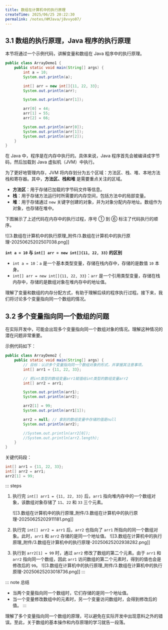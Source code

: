 ```yaml
---
title: 数组在计算机中的执行原理
createTime: 2025/06/25 20:22:30
permalink: /notes/HMJava/j8vvyo07/
---
```

## 3.1 数组的执行原理，Java 程序的执行原理

本节将通过一个示例代码，讲解变量和数组在 Java 程序中的执行原理。

```java
public class ArrayDemo1 {
    public static void main(String[] args) {
        int a = 10;
        System.out.println(a);

        int[] arr = new int[]{11, 22, 33};
        System.out.println(arr);

        System.out.println(arr[1]);

        arr[0] = 44;
        arr[1] = 55;
        arr[2] = 66;

        System.out.println(arr[0]);
        System.out.println(arr[1]);
        System.out.println(arr[2]);
    }
}
```

在 Java 中，程序是在内存中执行的。具体来说，Java 程序首先会被编译成字节码，然后加载到 Java 虚拟机（JVM）中执行。

为了更好地管理内存，JVM 将内存划分为五个区域：方法区、栈、堆、本地方法栈和寄存器。其中，**方法区、栈和堆** 是需要重点关注的区域。

*   **方法区**：用于存储已加载的字节码文件等信息。
*   **栈**：用于存储方法运行时所需要的内存空间，包括方法中的局部变量。
*   **堆**：用于存储通过 `new` 关键字创建的对象，并为对象分配内存地址。数组作为对象，也存储在堆中。

下图展示了上述代码在内存中的执行过程，序号 ① 到 ⑥ 标注了代码执行的顺序。

![[3.数组在计算机中的执行原理_附件/3.数组在计算机中的执行原理-20250625202507038.png]]

**`int a = 10` 与 `int[] arr = new int[]{11, 22, 33}` 的区别**

*   `int a = 10`：`a` 是一个基本类型变量，存储在栈内存中，存储的是数值 `10` 本身。
*   `int[] arr = new int[]{11, 22, 33}`：`arr` 是一个引用类型变量，存储在栈内存中，存储的是数组对象在堆内存中的地址值。

理解了变量和数组的内存分配方式，有助于理解后续的程序执行过程。接下来，我们将讨论多个变量指向同一个数组的情况。

## 3.2 多个变量指向同一个数组的问题

在实际开发中，可能会出现多个变量指向同一个数组对象的情况。理解这种情况的潜在问题非常重要。

示例代码如下：

```java
public class ArrayDemo2 {
    public static void main(String[] args) {
        // 目标：认识多个变量指向同一个数组对象的形式，并掌握其注意事项。
        int[] arr1 = {11, 22, 33};

        // 把int类型的数组变量arr1赋值给int类型的数组变量arr2
        int[] arr2 = arr1;

        System.out.println(arr1);
        System.out.println(arr2);

        arr2[1] = 99;
        System.out.println(arr1[1]);

        arr2 = null; // 拿到的数组变量中存储的值是null
        System.out.println(arr2);

        //System.out.println(arr2[0]);
        //System.out.println(arr2.length);
    }
}
```

关键代码段：

```java
int[] arr1 = {11, 22, 33};
int[] arr2 = arr1;
arr2[1] = 99;
```

::: steps

1. 执行完 `int[] arr1 = {11, 22, 33}` 后，`arr1` 指向堆内存中的一个数组对象，该数组对象存储了 `11`、`22` 和 `33` 三个元素。

	![[3.数组在计算机中的执行原理_附件/3.数组在计算机中的执行原理-20250625202911181.png]]

2. 执行完 `int[] arr2 = arr1` 后，`arr2` 也指向了 `arr1` 所指向的同一个数组对象。此时，`arr1` 和 `arr2` 存储的是同一个地址值。
	![[3.数组在计算机中的执行原理_附件/3.数组在计算机中的执行原理-20250625202938282.png]]
3. 执行到 `arr2[1] = 99` 时，通过 `arr2` 修改了数组的第二个元素。由于 `arr1` 和 `arr2` 指向同一个数组，因此 `arr1` 访问数组的第二个元素时，得到的值也会是修改后的 `99`。
	![[3.数组在计算机中的执行原理_附件/3.数组在计算机中的执行原理-20250625203018736.png]]
:::

::: note 总结

* 当两个变量指向同一个数组时，它们存储的是同一个地址值。
* 当一个变量修改数组中的元素时，另一个变量访问数组时，会得到修改后的值。
:::

理解了多个变量指向同一个数组的原理，可以避免在实际开发中出现意料之外的错误。至此，关于数组的基本操作和内存原理的学习就告一段落。
